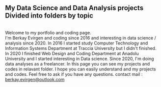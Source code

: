 ## My Data Science and Data Analysis projects Divided into folders by topic
<br/>Welcome to my portfolio and coding page.<br/>
I'm Berkay Evirgen and coding since 2016 and interesting in data science / analysis since 2020.
In 2016 I started study Computer Technology and Information Systems Department at Traccia University but I didn't finished.
In 2020 I finished Web Design and Coding Department at Anadolu University and I started interesting in Data science.
Since 2020, I'm doing data analyses as a freelancer.
In this page you can see my projects and codes in relavant folder.
I hope you can easily understand and my projects and codes.
Feel free to ask if you have any questions.
contact mail : berkay.evirgen@outlook.com
